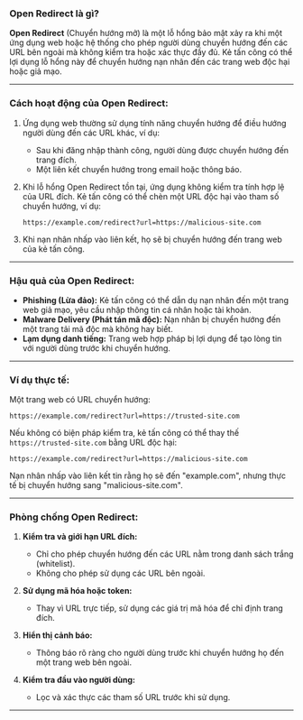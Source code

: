 ### **Open Redirect là gì?**

**Open Redirect** (Chuyển hướng mở) là một lỗ hổng bảo mật xảy ra khi một ứng dụng web hoặc hệ thống cho phép người dùng chuyển hướng đến các URL bên ngoài mà không kiểm tra hoặc xác thực đầy đủ. Kẻ tấn công có thể lợi dụng lỗ hổng này để chuyển hướng nạn nhân đến các trang web độc hại hoặc giả mạo.

---

### **Cách hoạt động của Open Redirect:**

1. Ứng dụng web thường sử dụng tính năng chuyển hướng để điều hướng người dùng đến các URL khác, ví dụ:
   - Sau khi đăng nhập thành công, người dùng được chuyển hướng đến trang đích.
   - Một liên kết chuyển hướng trong email hoặc thông báo.

2. Khi lỗ hổng Open Redirect tồn tại, ứng dụng không kiểm tra tính hợp lệ của URL đích. Kẻ tấn công có thể chèn một URL độc hại vào tham số chuyển hướng, ví dụ:
   ```
   https://example.com/redirect?url=https://malicious-site.com
   ```

3. Khi nạn nhân nhấp vào liên kết, họ sẽ bị chuyển hướng đến trang web của kẻ tấn công.

---

### **Hậu quả của Open Redirect:**

- **Phishing (Lừa đảo):** Kẻ tấn công có thể dẫn dụ nạn nhân đến một trang web giả mạo, yêu cầu nhập thông tin cá nhân hoặc tài khoản.
- **Malware Delivery (Phát tán mã độc):** Nạn nhân bị chuyển hướng đến một trang tải mã độc mà không hay biết.
- **Lạm dụng danh tiếng:** Trang web hợp pháp bị lợi dụng để tạo lòng tin với người dùng trước khi chuyển hướng.

---

### **Ví dụ thực tế:**

Một trang web có URL chuyển hướng:
```
https://example.com/redirect?url=https://trusted-site.com
```

Nếu không có biện pháp kiểm tra, kẻ tấn công có thể thay thế `https://trusted-site.com` bằng URL độc hại:
```
https://example.com/redirect?url=https://malicious-site.com
```

Nạn nhân nhấp vào liên kết tin rằng họ sẽ đến "example.com", nhưng thực tế bị chuyển hướng sang "malicious-site.com".

---

### **Phòng chống Open Redirect:**

1. **Kiểm tra và giới hạn URL đích:**
   - Chỉ cho phép chuyển hướng đến các URL nằm trong danh sách trắng (whitelist).
   - Không cho phép sử dụng các URL bên ngoài.

2. **Sử dụng mã hóa hoặc token:**
   - Thay vì URL trực tiếp, sử dụng các giá trị mã hóa để chỉ định trang đích.

3. **Hiển thị cảnh báo:** 
   - Thông báo rõ ràng cho người dùng trước khi chuyển hướng họ đến một trang web bên ngoài.

4. **Kiểm tra đầu vào người dùng:**
   - Lọc và xác thực các tham số URL trước khi sử dụng.

---

